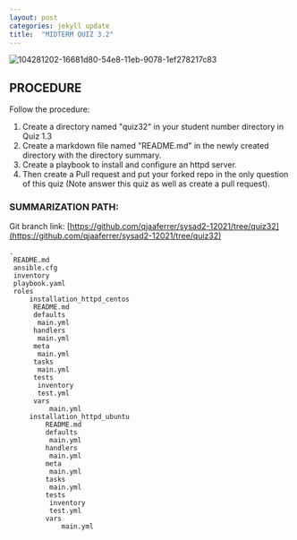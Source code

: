 ```yaml
---
layout: post
categories: jekyll update
title:  "MIDTERM QUIZ 3.2"
---
```


![104281202-16681d80-54e8-11eb-9078-1ef278217c83](https://user-images.githubusercontent.com/75325962/104575255-ea889b80-5691-11eb-9cff-aff07244d103.png)


## PROCEDURE 

Follow the procedure:

1. Create a directory named "quiz32" in your student number directory in Quiz 1.3
2. Create a markdown file named "README.md" in the newly created directory with the directory summary.
3. Create a playbook to install and configure an httpd server.
4. Then create a Pull request and put your forked repo in the only question of this quiz (Note answer this quiz as well as create a pull request).  

### SUMMARIZATION PATH:

Git branch link: [https://github.com/qjaaferrer/sysad2-12021/tree/quiz32](https://github.com/qjaaferrer/sysad2-12021/tree/quiz32)

```
.
 README.md
 ansible.cfg
 inventory
 playbook.yaml
 roles
     installation_httpd_centos
      README.md
      defaults
       main.yml
      handlers
       main.yml
      meta
       main.yml
      tasks
       main.yml
      tests
       inventory
       test.yml
      vars
          main.yml
     installation_httpd_ubuntu
         README.md
         defaults
          main.yml
         handlers
          main.yml
         meta
          main.yml
         tasks
          main.yml
         tests
          inventory
          test.yml
         vars
             main.yml
```
